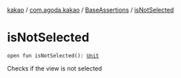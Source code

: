 [kakao](../../index.md) / [com.agoda.kakao](../index.md) / [BaseAssertions](index.md) / [isNotSelected](.)

# isNotSelected

`open fun isNotSelected(): `[`Unit`](https://kotlinlang.org/api/latest/jvm/stdlib/kotlin/-unit/index.html)

Checks if the view is not selected

